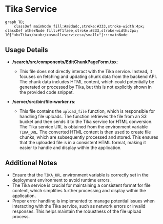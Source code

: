 # Tika Service

```mermaid
graph TD;
    classDef mainNode fill:#a8dadc,stroke:#333,stroke-width:4px;
classDef otherNode fill:#f1faee,stroke:#333,stroke-width:2px;
10["<b>Tika</b><br/><small>services</small>"]:::mainNode

```

## Usage Details
- **/search/src/components/EditChunkPageForm.tsx**:
  - This file does not directly interact with the Tika service. Instead, it focuses on fetching and updating chunk data from the backend API. The chunk data includes HTML content, which could potentially be generated or processed by Tika, but this is not explicitly shown in the provided code snippet.

- **/server/src/bin/file-worker.rs**:
  - This file contains the `upload_file` function, which is responsible for handling file uploads. The function retrieves the file from an S3 bucket and then sends it to the Tika service for HTML conversion. The Tika service URL is obtained from the environment variable `TIKA_URL`. The converted HTML content is then used to create file chunks, which are subsequently processed and stored. This ensures that the uploaded file is in a consistent HTML format, making it easier to handle and display within the application.

## Additional Notes
- Ensure that the `TIKA_URL` environment variable is correctly set in the deployment environment to avoid runtime errors.
- The Tika service is crucial for maintaining a consistent format for file content, which simplifies further processing and display within the application.
- Proper error handling is implemented to manage potential issues when interacting with the Tika service, such as network errors or invalid responses. This helps maintain the robustness of the file upload process.